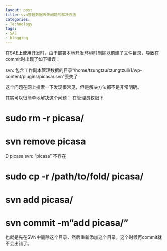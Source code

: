 ```yaml
---
layout: post
title: svn管理数据丢失问题的解决办法
categories:
- Technology
tags:
- SAE
- blogging
---
```


在SAE上使用开发时，由于部署本地开发环境时删除以前建了文件目录，导致在commit时出现了如下错误：

svn: 包含工作副本管理数据的目录“/home/tzungtzu/tzungtzuli/1/wp-content/plugins/picasa/.svn”丢失了

这个问题在网上搜索一下发现很常见，但是解决方法都不是非常明确。

其实可以很简单地解决这个问题：
在管理员权限下

# sudo rm -r picasa/
# svn remove picasa
D picasa
svn: “picasa” 不存在
# sudo cp -r /path/to/fold/ picasa/
# svn add picasa/
# svn commit -m”add picasa/”

也就是先在SVN中删除这个目录，然后重新添加这个目录。这个时候再commit就不会出错了。